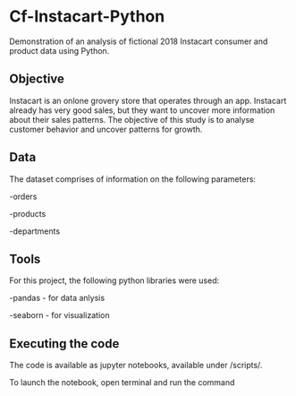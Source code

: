 # Cf-Instacart-Python
Demonstration of an analysis of fictional 2018 Instacart consumer and product data using Python.
## Objective
Instacart is an onlone grovery store that operates through an app. Instacart already has very good sales, but they want to uncover more information about their sales patterns. The objective of this study is to analyse customer behavior and uncover patterns for growth.

## Data
The dataset comprises of information on the following parameters:

-orders

-products

-departments

## Tools
For this project, the following python libraries were used:

-pandas - for data anlysis

-seaborn - for visualization

## Executing the code
The code is available as jupyter notebooks, available under /scripts/.

To launch the notebook, open terminal and run the command
